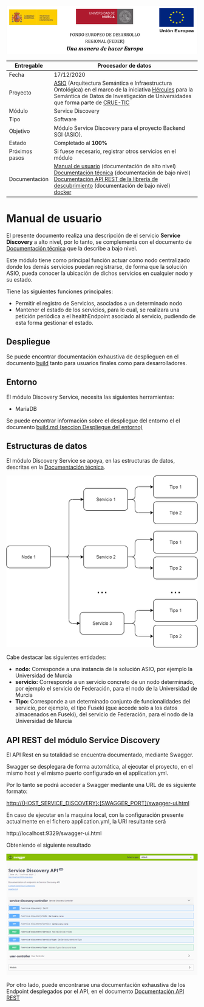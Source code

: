 ![](../images/logos_feder.png)

| Entregable     | Procesador de datos                                          |
| -------------- | ------------------------------------------------------------ |
| Fecha          | 17/12/2020                                                   |
| Proyecto       | [ASIO](https://www.um.es/web/hercules/proyectos/asio) (Arquitectura Semántica e Infraestructura Ontológica) en el marco de la iniciativa [Hércules](https://www.um.es/web/hercules/) para la Semántica de Datos de Investigación de Universidades que forma parte de [CRUE-TIC](http://www.crue.org/SitePages/ProyectoHercules.aspx) |
| Módulo         | Service Discovery                                            |
| Tipo           | Software                                                     |
| Objetivo       | Módulo Service Discovery para el proyecto Backend SGI (ASIO). |
| Estado         | Completado al **100%**                                       |
| Próximos pasos | Si fuese necesario, registrar otros servicios en el módulo   |
| Documentación  | [Manual de usuario](./manual_de_usuario.md) (documentación de alto nivel)<br />[Documentación técnica](./documentacion-tecnica.md) (documentación de bajo nivel)<br/>[Documentación API REST de la librería de descubrimiento](./documentacion_api_rest_de_la_libreria_de_descubrimiento.md) (documentación de bajo nivel)<br/>[docker](./docker.md) |





# Manual de usuario

El presente documento realiza una descripción de el servicio **Service Discovery** a alto nivel, por lo tanto, se complementa con el documento de [Documentación técnica](./documentacion-tecnica.md) que la describe a bajo nivel.

Este módulo tiene como principal función actuar como nodo centralizado donde los demás servicios puedan registrarse, de forma que la solución ASIO, pueda conocer la ubicación de dichos servicios en cualquier nodo y su estado.

Tiene las siguientes funciones principales:

* Permitir el registro de Servicios, asociados a un determinado nodo
* Mantener el estado de los servicios, para lo cual, se realizara una petición periódica a el healthEndpoint asociado al servicio, pudiendo de esta forma gestionar el estado. 

## Despliegue

Se puede encontrar documentación exhaustiva de desplieguen en el documento [build](./build.md) tanto para usuarios finales como para desarrolladores.

## Entorno

El módulo Discovery Service, necesita las siguientes herramientas:

* MariaDB

Se puede encontrar información sobre el despliegue del entorno el el documento [build.md (seccion Despliegue del entorno)](https://github.com/HerculesCRUE/ib-discovery/blob/master/docs/build.md#Despliegue-del-entorno)

## Estructuras de datos

El módulo Discovery Service se apoya, en las estructuras de datos, descritas en la [Documentación técnica](./documentacion-tecnica.md).



![swagger](../images/service_discovery_structure.png)

Cabe destacar las siguientes entidades:

* **nodo:** Corresponde a una instancia de la solución ASIO, por ejemplo la Universidad de Murcia
* **servicio:** Corresponde a un servicio concreto de un nodo determinado, por ejemplo el servicio de Federación, para el nodo de la Universidad de Murcia
* **Tipo:** Corresponde a un determinado conjunto de funcionalidades del servicio, por ejemplo, el tipo Fuseki (que accede solo a los datos almacenados en Fuseki), del servicio de Federación, para el nodo de la Universidad de Murcia



## API REST del módulo Service Discovery

El API Rest en su totalidad se encuentra documentado, mediante Swagger.

Swagger se desplegara de forma automática,  al ejecutar el proyecto, en el mismo host y el mismo puerto configurado en el application.yml.

Por lo tanto se podrá acceder a Swagger mediante una URL de es siguiente formato:  

[http://{HOST_SERVICE_DISCOVERY}:[SWAGGER_PORT]/swagger-ui.html](http://localhost:9329/swagger-ui.html)

En caso de ejecutar en la maquina local, con la configuración presente actualmente en el fichero application.yml, la URI resultante será

http://localhost:9329/swagger-ui.html

Obteniendo el siguiente resultado

![swagger](../images/swagger.png)

Por otro lado, puede encontrarse una documentación exhaustiva de los Endpoint desplegados por el API, en el documento [Documentación API REST](./documentacion_api_rest.md)

